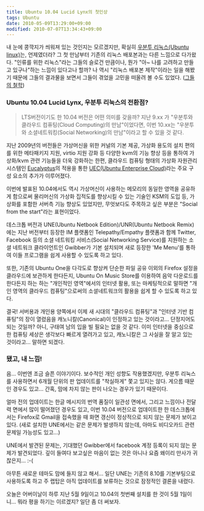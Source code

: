 ```yaml
---
title: Ubuntu 10.04 Lucid Lynx의 첫인상
tags: Ubuntu
date: 2010-05-09T13:29:00+09:00
modified: 2010-07-07T13:34:43+09:00
---
```


내 눈에 콩깍지가 씌워져 있는 것인지는 모르겠지만, 확실히
[우분투 리눅스(Ubuntu linux)](http://www.ubuntu.com/ "Ubuntu Home")는,
언제였더라? 그 첫 만남부터 기존의 리눅스 배포본과는 다른 느낌으로 다가왔다.
"인류를 위한 리눅스"라는 그들의 슬로건 만큼이나, 뭔가 "아~ 나를 고려하고
만들고 있구나"하는 느낌이 있다고나 할까? 나 역시 "리눅스 배포본 제작"이라는
일을 해봤기 때문에 그들의 결과물을 보면서 그들이 겪었을 고민을 떠올려 볼
수도 있었다.
([그들의 철학](http://www.ubuntu.com/community/ubuntustory/philosophy "Philosiphy | Ubuntu"))

### Ubuntu 10.04 Lucid Lynx, 우분투 리눅스의 전환점?

> LTS버전이기도 한 10.04 버전은 어떤 의미를 갖을까? 지난 9.xx 가 "우분투와
> 클라우드 컴퓨팅(Cloud Computing)의 만남"이었다면, 이번 10.xx는 "우분투와
> 소셜네트워킹(Social Networking)의 만남"이라고 할 수 있을 것 같다.

지난 2009년의 버전들은 가상머신을 위한 커널의 기본 제공, 가상화 용도의
설치 편의를 위한 메타패키지 지원, virtio 지원 강화 등 다양한 kvm의 기능
향상 등을 통하여 가상화/kvm 관련 기능들을 더욱 강화하는 한편, 클라우드
컴퓨팅 형태의 가상화 자원관리 시스템인
[Eucalyptus](http://www.eucalyptus.com/ "Eucalyptus Home")의 적용을 통한
[UEC(Ubuntu Enterprise Cloud)](http://www.ubuntu.com/cloud/private)라는
주요 구성 요소의 추가가 이루어졌다.

이번에 발표된 10.04에서도 역시 가상머신이 사용하는 메모리의 동일한 영역을
공유하게 함으로써 물리머신의 가상화 집적도를 향상시킬 수 있는 기술인 KSM의
도입 등, 가상화를 포함한 서버측 기능 향상도 있었지만, 무엇보다도 주목하고
싶은 부분은 "Social from the start"라는 표현이었다.

데스크톱 버전과 UNE(Ubuntu Netbook Edition)/UNR(Ubuntu Netbook Remix)에는
지난 버전부터 등장한 IM 플랫폼인 Telepathy/Empathy 플랫폼과 함께 Twitter,
Facebook 등의 소셜 네트워킹 서비스(Social Networking Service)를 지원하는
소셜 네트워크 클라이언트인 Gwibber가 기본 설치되며 새로 등장한 'Me Menu'를
통하여 이들 프로그램을 쉽게 사용할 수 있도록 하고 있다.

또한, 기존의 Ubuntu One을 다각도로 향상켜 단순한 파일 공유 이외의 Firefox
설정을 클라우드에 보관하게 한다든지, Ubuntu On Music Store를 이용하여
음악 다운로드를 한다든지 하는 하는 "개인적인 영역"에서의 인터넷 활용,
또는 마케팅적으로 말하면 "개인 영역의 클라우드 컴퓨팅"으로써의
소셜네트워크의 활용을 쉽게 할 수 있도록 하고 있다.

결국! 서버용과 개인용 양쪽에서 이제 새 시대의 "클라우드 컴퓨팅"과 "인터넷
기반 컴퓨팅"의 장이 열렸음을 캐노니칼(Canonical)이 인정하고 있는 것이라고...
단정지어도 되는 것일까? 아니, 구태여 남의 입을 빌 필요는 없을 것 같다.
이미 인터넷을 중심으로 한 컴퓨팅 세상은 생각보다 빠르게 열려가고 있고,
캐노니칼은 그 사실을 잘 알고 있는 것이라고... 말하면 되겠다.


### 됐고, 내 느낌!

음... 이번엔 조금 슬픈 이야기이다. 보수적인 개인 성향도 작용했겠지만,
우분투 리눅스를 사용하면서 6개월 단위의 판 업데이트를 "착실하게" 쫓고
있지는 않다. 게으름 때문인 경우도 있고... 간혹, 맘에 차지 않는 판이
나오는 경우가 있기 때문이다.

얼마 전의 업데이트는 한글 메시지의 번역 품질이 일관성 면에서, 그리고
느낌이나 전달력 면에서 많이 떨어졌던 경우도 있고, 이번 10.04 버전으로
업데이트한 한 데스크톱에서는 Firefox로 Gmail을 접속했을 때 화면 갱신이
정상적으로 되지 않는 문제가 보이고 있다. (새로 설치한 UNE에서는 같은
문제가 발생하지 않는데, 아마도 비디오카드 관련 문제일 가능성도 있고...)

UNE에서 발견된 문제는, 기대했던 Gwibber에서 facebook 계정 등록이 되지
않는 문제가 발견되었다. 깊이 들여다 보고싶은 마음이 없는 것은 아니나
요즘 왜이리 만사가 귀찮은지... :-(

아무튼 새로운 테마도 맘에 들지 않고 해서... 일단 UNE는 기존의 8.10를
기본부팅으로 사용하도록 하고 주 랩탑은 아직 업데이트를 보류하는 것으로
잠정적인 결론을 내렸다.


오늘은 어버이날이 하루 지난 5월 9일이고 10.04의 첫번째 설치를 한 것이
5월 1일이니... 뭐라 평을 하기는 이르겠지? 일단 좀 더 써보자.

